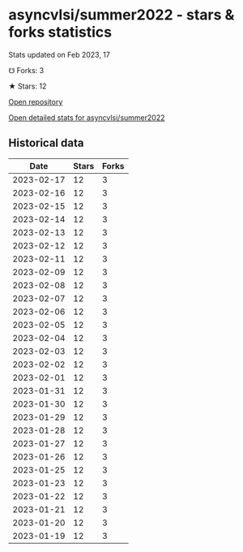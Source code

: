 # asyncvlsi/summer2022 - stars & forks statistics

Stats updated on Feb 2023, 17

☋ Forks: 3

★ Stars: 12

[Open repository](https://github.com/asyncvlsi/summer2022)

[Open detailed stats for asyncvlsi/summer2022](https://reviewgithub.com/rep/asyncvlsi/summer2022)

## Historical data
| Date | Stars | Forks |
|------|-------|-------|
| 2023-02-17 | 12 | 3 | 
| 2023-02-16 | 12 | 3 | 
| 2023-02-15 | 12 | 3 | 
| 2023-02-14 | 12 | 3 | 
| 2023-02-13 | 12 | 3 | 
| 2023-02-12 | 12 | 3 | 
| 2023-02-11 | 12 | 3 | 
| 2023-02-09 | 12 | 3 | 
| 2023-02-08 | 12 | 3 | 
| 2023-02-07 | 12 | 3 | 
| 2023-02-06 | 12 | 3 | 
| 2023-02-05 | 12 | 3 | 
| 2023-02-04 | 12 | 3 | 
| 2023-02-03 | 12 | 3 | 
| 2023-02-02 | 12 | 3 | 
| 2023-02-01 | 12 | 3 | 
| 2023-01-31 | 12 | 3 | 
| 2023-01-30 | 12 | 3 | 
| 2023-01-29 | 12 | 3 | 
| 2023-01-28 | 12 | 3 | 
| 2023-01-27 | 12 | 3 | 
| 2023-01-26 | 12 | 3 | 
| 2023-01-25 | 12 | 3 | 
| 2023-01-23 | 12 | 3 | 
| 2023-01-22 | 12 | 3 | 
| 2023-01-21 | 12 | 3 | 
| 2023-01-20 | 12 | 3 | 
| 2023-01-19 | 12 | 3 | 


